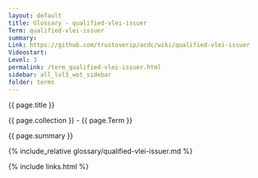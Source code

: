 ```yaml
---
layout: default
title: Glossary - qualified-vlei-issuer
Term: qualified-vlei-issuer
summary: 
Link: https://github.com/trustoverip/acdc/wiki/qualified-vlei-issuer
Videostart: 
Level: 3
permalink: /term_qualified-vlei-issuer.html
sidebar: all_lvl3_wot_sidebar
folder: terms
---
```


{{ page.title }}

{{ page.collection }} - {{ page.Term }}

   {{ page.summary }}

{% include_relative glossary/qualified-vlei-issuer.md %}

 {% include links.html %} 
